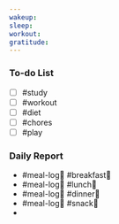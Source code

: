 ```yaml
---
wakeup: 
sleep: 
workout: 
gratitude:
---
```

### To-do List
- [ ] #study
- [ ] #workout
- [ ] #diet
- [ ] #chores 
- [ ] #play

### Daily Report 
- #meal-log📝 #breakfast🍳 
- #meal-log📝  #lunch🍚
- #meal-log📝  #dinner🥗
- #meal-log📝  #snack🍬
- 